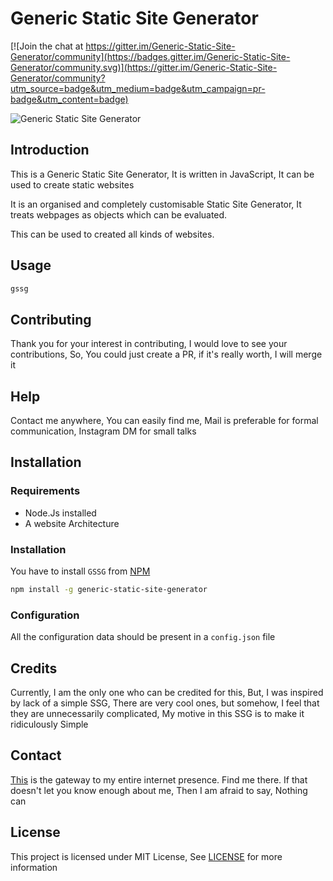 # Generic Static Site Generator

[![Join the chat at https://gitter.im/Generic-Static-Site-Generator/community](https://badges.gitter.im/Generic-Static-Site-Generator/community.svg)](https://gitter.im/Generic-Static-Site-Generator/community?utm_source=badge&utm_medium=badge&utm_campaign=pr-badge&utm_content=badge)

![Generic Static Site Generator](https://theabbie.github.io/files/logo.png)

## Introduction

This is a Generic Static Site Generator, It is written in JavaScript, It can be used to create static websites

It is an organised and completely customisable Static Site Generator, It treats webpages as objects which can be evaluated.

This can be used to created all kinds of websites.

## Usage

```sh
gssg
```

## Contributing

Thank you for your interest in contributing, I would love to see your contributions, So, You could just create a PR, if it's really worth, I will merge it

## Help

Contact me anywhere, You can easily find me, Mail is preferable for formal communication, Instagram DM for small talks

## Installation

### Requirements

* Node.Js installed
* A website Architecture

### Installation

You have to install `GSSG` from [NPM](https://www.npmjs.com/package/generic-static-site-generator)

```sh
npm install -g generic-static-site-generator
```

### Configuration

All the configuration data should be present in a `config.json` file

## Credits

Currently, I am the only one who can be credited for this, But, I was inspired by lack of a simple SSG, There are very cool ones, but somehow, I feel that they are unnecessarily complicated, My motive in this SSG is to make it ridiculously Simple

## Contact

[This](https://theabbie.github.io) is the gateway to my entire internet presence. Find me there. If that doesn't let you know enough about me, Then I am afraid to say, Nothing can

## License

This project is licensed under MIT License, See [LICENSE](/LICENSE) for more information
